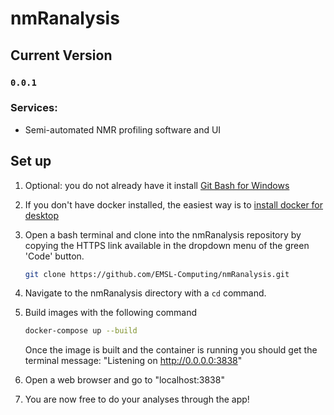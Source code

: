 # nmRanalysis
## Current Version
  
###  `0.0.1`

### Services:

- Semi-automated NMR profiling software and UI


## Set up

1. Optional: you do not already have it install [Git Bash for Windows](https://git-scm.com/download/win)

2. If you don't have docker installed, the easiest way is to [install docker for desktop](https://docs.docker.com/engine/install/)

3. Open a bash terminal and clone into the nmRanalysis repository by copying the HTTPS link available in the dropdown menu of the green 'Code' button.
    ```bash
    git clone https://github.com/EMSL-Computing/nmRanalysis.git

    ```

4. Navigate to the nmRanalysis directory with a ```cd``` command.

5. Build images with the following command

    ```bash
    docker-compose up --build
   
    ```
    Once the image is built and the container is running you should get the terminal message: "Listening on http://0.0.0.0:3838"

6. Open a web browser and go to "localhost:3838"

7. You are now free to do your analyses through the app!
